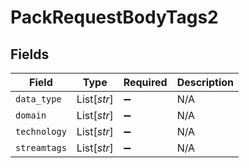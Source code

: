 # PackRequestBodyTags2


## Fields

| Field              | Type               | Required           | Description        |
| ------------------ | ------------------ | ------------------ | ------------------ |
| `data_type`        | List[*str*]        | :heavy_minus_sign: | N/A                |
| `domain`           | List[*str*]        | :heavy_minus_sign: | N/A                |
| `technology`       | List[*str*]        | :heavy_minus_sign: | N/A                |
| `streamtags`       | List[*str*]        | :heavy_minus_sign: | N/A                |